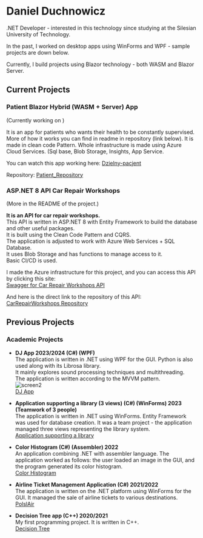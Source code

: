 # Daniel Duchnowicz  
.NET Developer - interested in this technology since studying at the Silesian University of Technology.

In the past, I worked on desktop apps using WinForms and WPF - sample projects are down below.

Currently, I build projects using Blazor technology - both WASM and Blazor Server.

## Current Projects

### Patient Blazor Hybrid (WASM + Server) App
(Currently working on )

It is an app for patients who wants their health to be constantly supervised.
More of how it works you can find in readme in repository (link below).
It is made in clean code Pattern. Whole infrastructure is made using Azure Cloud Services.
(Sql base, Blob Storage, Insights, App Service.


You can watch this app working here:
[Dzielny-pacjent](https://dzielny-pacjent.pl)

Repository:
[Patient_Repository](https://github.com/danielduch212/Patient)



### ASP.NET 8 API Car Repair Workshops
(More in the README of the project.)

**It is an API for car repair workshops.**  
This API is written in ASP.NET 8 with Entity Framework to build the database and other useful packages.  
It is built using the Clean Code Pattern and CQRS.  
The application is adjusted to work with Azure Web Services + SQL Database.  
It uses Blob Storage and has functions to manage access to it.  
Basic CI/CD is used.

I made the Azure infrastructure for this project, and you can access this API by clicking this site:  
[Swagger for Car Repair Workshops API](https://carrepairworkshops-api-prod-a8cfb0eddjbmbmc8.polandcentral-01.azurewebsites.net/swagger/index.html)

And here is the direct link to the repository of this API:  
[CarRepairWorkshops Repository](https://github.com/danielduch212/CarRepairWorkshops)

## Previous Projects

### Academic Projects

- **DJ App 2023/2024 (C#) (WPF)**  
  The application is written in .NET using WPF for the GUI. Python is also used along with its Librosa library.  
  It mainly explores sound processing techniques and multithreading.  
  The application is written according to the MVVM pattern.  
  ![screen2](https://github.com/danielduch212/danielduch212/assets/72360092/99f4fc95-b9b1-417a-9494-f748649bc349)  
  [DJ App](https://github.com/danielduch212/DjProgram)

- **Application supporting a library (3 views) (C#) (WinForms) 2023 (Teamwork of 3 people)**  
  The application is written in .NET using WinForms. Entity Framework was used for database creation. It was a team project - the application managed three views representing the library system.  
  [Application supporting a library](https://github.com/danielduch212/LibraryManagmentStudio)

- **Color Histogram (C#) (Assembler) 2022**  
  An application combining .NET with assembler language. The application worked as follows: the user loaded an image in the GUI, and the program generated its color histogram.  
  [Color Histogram](https://github.com/danielduch212/Histogram-Barw)

- **Airline Ticket Management Application (C#) 2021/2022**  
  The application is written on the .NET platform using WinForms for the GUI. It managed the sale of airline tickets to various destinations.  
  [PolslAir](https://github.com/danielduch212/PolslAir)

- **Decision Tree app (C++) 2020/2021**  
  My first programming project. It is written in C++.  
  [Decision Tree](https://github.com/danielduch212/Drzewo-Decyzyjne-2020)
